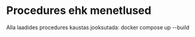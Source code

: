 # Procedures ehk menetlused

Alla laadides procedures kaustas jooksutada: docker compose up --build
